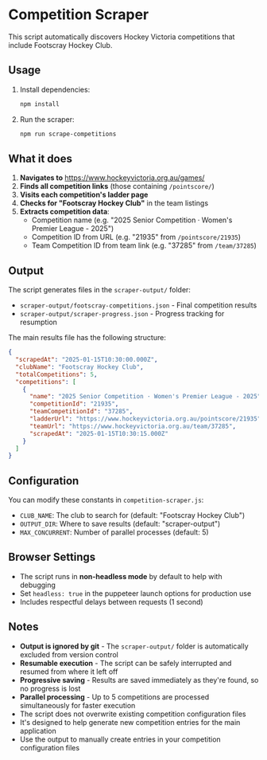 # Competition Scraper

This script automatically discovers Hockey Victoria competitions that include Footscray Hockey Club.

## Usage

1. Install dependencies:
   ```bash
   npm install
   ```

2. Run the scraper:
   ```bash
   npm run scrape-competitions
   ```

## What it does

1. **Navigates to** https://www.hockeyvictoria.org.au/games/
2. **Finds all competition links** (those containing `/pointscore/`)
3. **Visits each competition's ladder page**
4. **Checks for "Footscray Hockey Club"** in the team listings
5. **Extracts competition data**:
   - Competition name (e.g. "2025 Senior Competition · Women's Premier League - 2025")
   - Competition ID from URL (e.g. "21935" from `/pointscore/21935`)
   - Team Competition ID from team link (e.g. "37285" from `/team/37285`)

## Output

The script generates files in the `scraper-output/` folder:
- `scraper-output/footscray-competitions.json` - Final competition results
- `scraper-output/scraper-progress.json` - Progress tracking for resumption

The main results file has the following structure:

```json
{
  "scrapedAt": "2025-01-15T10:30:00.000Z",
  "clubName": "Footscray Hockey Club", 
  "totalCompetitions": 5,
  "competitions": [
    {
      "name": "2025 Senior Competition · Women's Premier League - 2025",
      "competitionId": "21935",
      "teamCompetitionId": "37285",
      "ladderUrl": "https://www.hockeyvictoria.org.au/pointscore/21935",
      "teamUrl": "https://www.hockeyvictoria.org.au/team/37285",
      "scrapedAt": "2025-01-15T10:30:15.000Z"
    }
  ]
}
```

## Configuration

You can modify these constants in `competition-scraper.js`:

- `CLUB_NAME`: The club to search for (default: "Footscray Hockey Club")
- `OUTPUT_DIR`: Where to save results (default: "scraper-output")
- `MAX_CONCURRENT`: Number of parallel processes (default: 5)

## Browser Settings

- The script runs in **non-headless mode** by default to help with debugging
- Set `headless: true` in the puppeteer launch options for production use
- Includes respectful delays between requests (1 second)

## Notes

- **Output is ignored by git** - The `scraper-output/` folder is automatically excluded from version control
- **Resumable execution** - The script can be safely interrupted and resumed from where it left off
- **Progressive saving** - Results are saved immediately as they're found, so no progress is lost
- **Parallel processing** - Up to 5 competitions are processed simultaneously for faster execution
- The script does not overwrite existing competition configuration files
- It's designed to help generate new competition entries for the main application
- Use the output to manually create entries in your competition configuration files